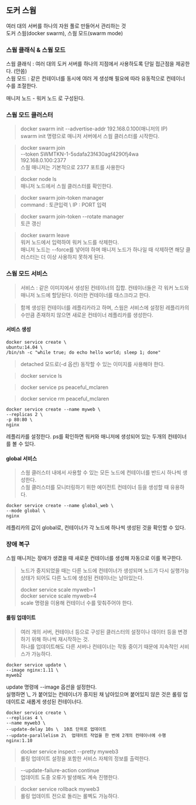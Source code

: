 ## 도커 스웜

여러 대의 서버를 하나의 자원 풀로 만들어서 관리하는 것   
도커 스웜(docker swarm), 스웜 모드(swarm mode)


### 스웜 클래식 & 스웜 모드
스웜 클래식 : 여러 대의 도커 서버를 하나의 지점에서 사용하도록 단일 접근점을 제공한다. (안씀)   
스웜 모드 : 같은 컨테이너를 동시에 여러 게 생성해 필요에 따라 유동적으로 컨테이너 수를 조절한다.


매니저 노드 - 워커 노드 로 구성된다.

### 스웜 모드 클러스터
> docker swarm init --advertise-addr 192.168.0.100(매니저의 IP)   
swarm init 명령으로 매니저 서버에서 스웜 클러스터를 시작한다.

> docker swarm join \
> --token SWMTKN-1-5sdafa23f430agf4290fj4wa \
> 192.168.0.100:2377    
> 스웜 매니저는 기본적으로 2377 포트를 사용한다

> docker node ls   
> 매니저 노드에서 스웜 클러스터를 확인한다.

> docker swarm join-token manager   
> command : 토큰입력 \ IP : PORT 입력

> docker swarm join-token --rotate manager   
> 토큰 갱신

> docker swarm leave   
> 워커 노드에서 입력하여 워커 노드를 삭제한다.   
> 매니저 노드는 --force를 넣어야 하며 매니저 노드가 하나일 때 삭제하면 해당 클러스터는 더 이상 사용하지 못하게 된다.

### 스웜 모드 서비스
> 서비스 : 같은 이미지에서 생성된 컨테이너의 집합. 컨테이너들은 각 워커 노드와 매니저 노드에 할당된다. 이러한 컨테이너를 태스크라고 한다.

> 함께 생성된 컨테이너를 레플리카라고 하며, 스웜은 서비스에 설정된 레플리카의 수만큼 존재하지 않으면 새로운 컨테이너 레플리카를 생성한다.

#### 서비스 생성
```
docker service create \
ubuntu:14.04 \
/bin/sh -c "while true; do echo hello world; sleep 1; done"
```
> detached 모드로(-d 옵션) 동작할 수 있는 이미지를 사용해야 한다.

> docker service ls

> docker service ps peaceful_mclaren

> docker service rm peaceful_mclaren

```
docker service create --name myweb \
--replicas 2 \
-p 80:80 \
nginx
```
레플리카를 설정한다. ps를 확인하면 워커와 매니저에 생성되어 있는 두개의 컨테이너를 볼 수 있다.

#### global 서비스
> 스웜 클러스터 내에서 사용할 수 있는 모든 노드에 컨테이너를 반드시 하나씩 생성한다.   
> 스웜 클러스터를 모니터링하기 위한 에이전트 컨테이너 등을 생성할 때 유용하다.
```
docker service create --name global_web \
--mode global \
nginx
```
레플리카의 값이 global로, 컨테이너가 각 노드에 하나씩 생성된 것을 확인할 수 있다.

### 장애 복구
스웜 매니저는 장애가 생겼을 때 새로운 컨테이너를 생성해 자동으로 이를 복구한다.

> 노드가 중지되었을 때는 다른 노드에 컨테이너가 생성되며 노드가 다시 실행가능 상태가 되어도 다른 노드에 생성된 컨테이너는 남아있는다.
> 
> docker service scale myweb=1   
> docker service scale myweb=4   
> scale 명령을 이용해 컨테이너 수를 맞춰주어야 한다.

#### 롤링 업데이트
> 여러 개의 서버, 컨테이너 등으로 구성된 클러스터의 설정이나 데이터 등을 변경하기 위해 하나씩 재시작하는 것.    
> 하나를 업데이트해도 다른 서버나 컨테이너는 작동 중이기 때문에 지속적인 서비스가 가능하다.

```
docker service update \
--image nginx:1.11 \
myweb2
```
update 명령에 --image 옵션을 설정한다.   
실행하면 \\_ 가 붙어있는 컨테이너가 중지된 채 남아있으며 붙어있지 않은 것은 롤링 업데이트로 새롭게 생성된 컨테이너다.

```
docker service create \
--replicas 4 \
--name myweb3 \
--update-delay 10s \  10초 단위로 업데이트
--update-parallelism 2\  업데이트 작업을 한 번에 2개의 컨테이너에 수행
nginx:1.10
```

> docker service inspect --pretty myweb3   
> 롤링 업데이트 설정을 포함한 서비스 자체의 정보를 출력한다.

> --update-failure-action continue   
> 업데이트 도중 오류가 발생해도 계속 진행한다.

> docker service rollback myweb3   
> 롤링 업데이트 전으로 돌리는 롤벡도 가능하다.